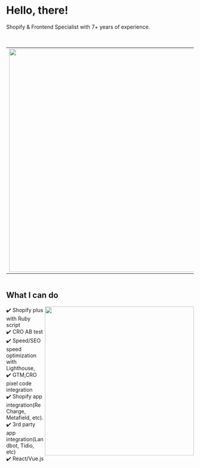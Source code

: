 # Hello, there!
<!--
**magictales/magictales** is a ✨ _special_ ✨ repository because its `README.md` (this file) appears on your GitHub profile.

Here are some ideas to get you started:

- 🔭 I’m currently working on ...
- 🌱 I’m currently learning ...
- 👯 I’m looking to collaborate on ...
- 🤔 I’m looking for help with ...
- 💬 Ask me about ...
- 📫 How to reach me: ...
- 😄 Pronouns: ...
- ⚡ Fun fact: ...
-->

Shopify & Frontend Specialist with 7+ years of experience.

</br>

<table>
<tbody>
  <tr>
    <td style="width: 50%;">
      <img src="https://user-images.githubusercontent.com/83643063/137224948-ee4962d2-a60a-4409-86d9-79960a72c400.png" width="600">      
    </td>
    <td style="width: 50%;">
<!--       <img src="https://user-images.githubusercontent.com/83643063/137223808-b3a7993a-3880-426a-99de-036ca0d19969.jpg" width="600">   -->
      <img src="https://user-images.githubusercontent.com/83643063/137243258-1282be89-a4f0-4af5-bdb6-1f9198274cfa.jpg" width="600">  
    </td>
  </tr>    
</tbody>
</table>

<div style="display: flex;justify-content:space-between;align-items: center;">
  
</div>
  
<div align="center">
  <!-- <a href="https://badges.pufler.dev">
    <img src="https://badges.pufler.dev/visits/alchemist0404/alchemist0404?style=flat-square&color=black&logo=github">
  </a>
  <a href="https://badges.pufler.dev">
    <img src="https://badges.pufler.dev/years/alchemist0404?style=flat-square&color=black&logo=github">
  </a>
  <a href="https://badges.pufler.dev">
    <img src="https://badges.pufler.dev/repos/alchemist0404?style=flat-square&color=black&logo=github">
  </a>
  <a href="https://badges.pufler.dev">
    <img src="https://badges.pufler.dev/gists/alchemist0404?style=flat-square&color=black&logo=github">
  </a>
  <img src="https://github-profile-trophy.vercel.app/?username=alchemist0404&theme=gruvbox" />-->
</div>

## **What I can do**

<div>
<!-- <img align="right" alt="GIF" src="https://github.com/abhisheknaiidu/abhisheknaiidu/blob/master/code.gif?raw=true" width="400" /> -->
<img align="right" src="https://user-images.githubusercontent.com/83643063/137241590-9faf9b66-d624-448f-86dd-10544fd7d6ae.png" width="400">
✔️ Shopify plus with Ruby script
<br />
✔️ CRO AB test
<br />
✔️ Speed/SEO speed optimization with Lighthouse, 
<br />
✔️ GTM,CRO pixel code integration
<br />
✔️ Shopify app integration(ReCharge, Metafield, etc).
<br />
✔️ 3rd party app integration(Landbot, Tidio, etc)
<br />
✔️ React/Vue.js
<br />
 <!-- ![Snake animation](https://github.com/alchemist0404/alchemist0404/grid-snake.svg) -->
</div>
